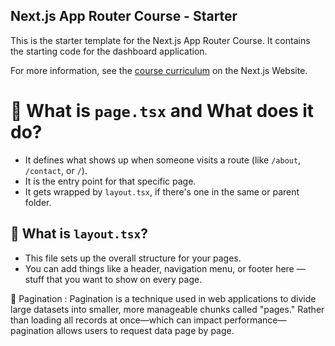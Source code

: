 ## Next.js App Router Course - Starter

This is the starter template for the Next.js App Router Course. It contains the starting code for the dashboard application.

For more information, see the [course curriculum](https://nextjs.org/learn) on the Next.js Website.


# 📄 What is `page.tsx` and What does it do?

- It defines what shows up when someone visits a route (like `/about`, `/contact`, or `/`).
- It is the entry point for that specific page.
- It gets wrapped by `layout.tsx`, if there's one in the same or parent folder.

## 🧱 What is `layout.tsx`?

- This file sets up the overall structure for your pages.
- You can add things like a header, navigation menu, or footer here — stuff that you want to show on every page.

📄 Pagination : 
Pagination is a technique used in web applications to divide large datasets into smaller, more manageable chunks called "pages." Rather than loading all records at once—which can impact performance—pagination allows users to request data page by page.